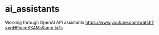 # ai_assistants
Working through OpenAI API assistants https://www.youtube.com/watch?v=qHPonmSX4Ms&amp;t=1s

